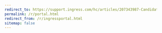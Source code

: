 ```yaml
---
redirect_to: https://support.ingress.com/hc/articles/207343987-Candidate-Portal-criteria
permalink: /r/portal.html
redirect_from: /r/ingressportal.html
sitemap: false
---
```

